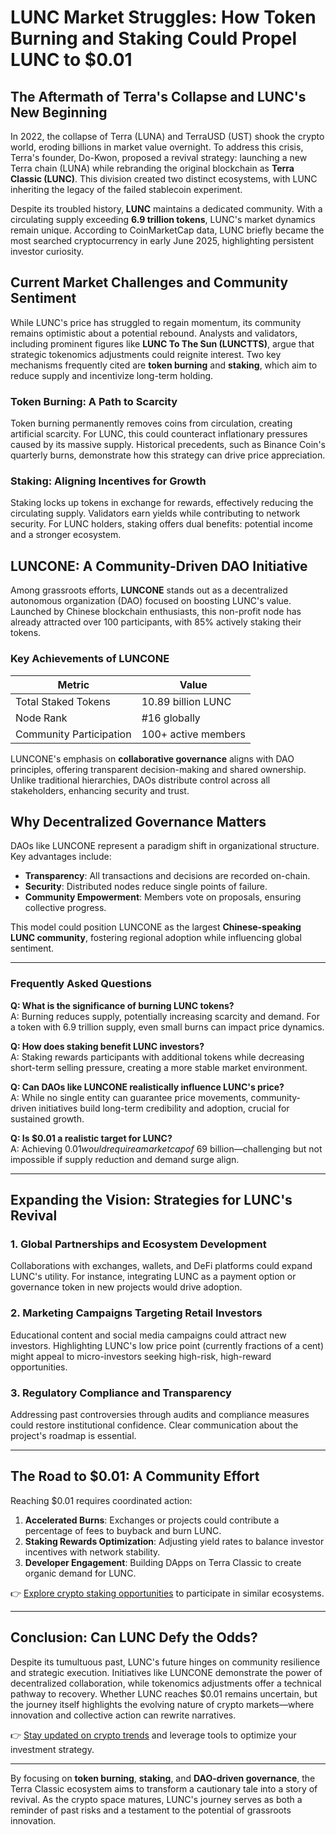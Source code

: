 # LUNC Market Struggles: How Token Burning and Staking Could Propel LUNC to $0.01  

## The Aftermath of Terra's Collapse and LUNC's New Beginning  

In 2022, the collapse of Terra (LUNA) and TerraUSD (UST) shook the crypto world, eroding billions in market value overnight. To address this crisis, Terra's founder, Do-Kwon, proposed a revival strategy: launching a new Terra chain (LUNA) while rebranding the original blockchain as **Terra Classic (LUNC)**. This division created two distinct ecosystems, with LUNC inheriting the legacy of the failed stablecoin experiment.  

Despite its troubled history, **LUNC** maintains a dedicated community. With a circulating supply exceeding **6.9 trillion tokens**, LUNC's market dynamics remain unique. According to CoinMarketCap data, LUNC briefly became the most searched cryptocurrency in early June 2025, highlighting persistent investor curiosity.  

## Current Market Challenges and Community Sentiment  

While LUNC's price has struggled to regain momentum, its community remains optimistic about a potential rebound. Analysts and validators, including prominent figures like **LUNC To The Sun (LUNCTTS)**, argue that strategic tokenomics adjustments could reignite interest. Two key mechanisms frequently cited are **token burning** and **staking**, which aim to reduce supply and incentivize long-term holding.  

### Token Burning: A Path to Scarcity  

Token burning permanently removes coins from circulation, creating artificial scarcity. For LUNC, this could counteract inflationary pressures caused by its massive supply. Historical precedents, such as Binance Coin's quarterly burns, demonstrate how this strategy can drive price appreciation.  

### Staking: Aligning Incentives for Growth  

Staking locks up tokens in exchange for rewards, effectively reducing the circulating supply. Validators earn yields while contributing to network security. For LUNC holders, staking offers dual benefits: potential income and a stronger ecosystem.  

## LUNCONE: A Community-Driven DAO Initiative  

Among grassroots efforts, **LUNCONE** stands out as a decentralized autonomous organization (DAO) focused on boosting LUNC's value. Launched by Chinese blockchain enthusiasts, this non-profit node has already attracted over 100 participants, with 85% actively staking their tokens.  

### Key Achievements of LUNCONE  
| Metric                | Value                   |  
|-----------------------|-------------------------|  
| Total Staked Tokens   | 10.89 billion LUNC      |  
| Node Rank             | #16 globally            |  
| Community Participation| 100+ active members     |  

LUNCONE's emphasis on **collaborative governance** aligns with DAO principles, offering transparent decision-making and shared ownership. Unlike traditional hierarchies, DAOs distribute control across all stakeholders, enhancing security and trust.  

## Why Decentralized Governance Matters  

DAOs like LUNCONE represent a paradigm shift in organizational structure. Key advantages include:  
- **Transparency**: All transactions and decisions are recorded on-chain.  
- **Security**: Distributed nodes reduce single points of failure.  
- **Community Empowerment**: Members vote on proposals, ensuring collective progress.  

This model could position LUNCONE as the largest **Chinese-speaking LUNC community**, fostering regional adoption while influencing global sentiment.  

---

### Frequently Asked Questions  

**Q: What is the significance of burning LUNC tokens?**  
A: Burning reduces supply, potentially increasing scarcity and demand. For a token with 6.9 trillion supply, even small burns can impact price dynamics.  

**Q: How does staking benefit LUNC investors?**  
A: Staking rewards participants with additional tokens while decreasing short-term selling pressure, creating a more stable market environment.  

**Q: Can DAOs like LUNCONE realistically influence LUNC's price?**  
A: While no single entity can guarantee price movements, community-driven initiatives build long-term credibility and adoption, crucial for sustained growth.  

**Q: Is $0.01 a realistic target for LUNC?**  
A: Achieving $0.01 would require a market cap of ~$69 billion—challenging but not impossible if supply reduction and demand surge align.  

---

## Expanding the Vision: Strategies for LUNC's Revival  

### 1. **Global Partnerships and Ecosystem Development**  
Collaborations with exchanges, wallets, and DeFi platforms could expand LUNC's utility. For instance, integrating LUNC as a payment option or governance token in new projects would drive adoption.  

### 2. **Marketing Campaigns Targeting Retail Investors**  
Educational content and social media campaigns could attract new investors. Highlighting LUNC's low price point (currently fractions of a cent) might appeal to micro-investors seeking high-risk, high-reward opportunities.  

### 3. **Regulatory Compliance and Transparency**  
Addressing past controversies through audits and compliance measures could restore institutional confidence. Clear communication about the project's roadmap is essential.  

---

## The Road to $0.01: A Community Effort  

Reaching $0.01 requires coordinated action:  
1. **Accelerated Burns**: Exchanges or projects could contribute a percentage of fees to buyback and burn LUNC.  
2. **Staking Rewards Optimization**: Adjusting yield rates to balance investor incentives with network stability.  
3. **Developer Engagement**: Building DApps on Terra Classic to create organic demand for LUNC.  

👉 [Explore crypto staking opportunities](https://bit.ly/okx-bonus) to participate in similar ecosystems.  

---

## Conclusion: Can LUNC Defy the Odds?  

Despite its tumultuous past, LUNC's future hinges on community resilience and strategic execution. Initiatives like LUNCONE demonstrate the power of decentralized collaboration, while tokenomics adjustments offer a technical pathway to recovery. Whether LUNC reaches $0.01 remains uncertain, but the journey itself highlights the evolving nature of crypto markets—where innovation and collective action can rewrite narratives.  

👉 [Stay updated on crypto trends](https://bit.ly/okx-bonus) and leverage tools to optimize your investment strategy.  

---

By focusing on **token burning**, **staking**, and **DAO-driven governance**, the Terra Classic ecosystem aims to transform a cautionary tale into a story of revival. As the crypto space matures, LUNC's journey serves as both a reminder of past risks and a testament to the potential of grassroots innovation.